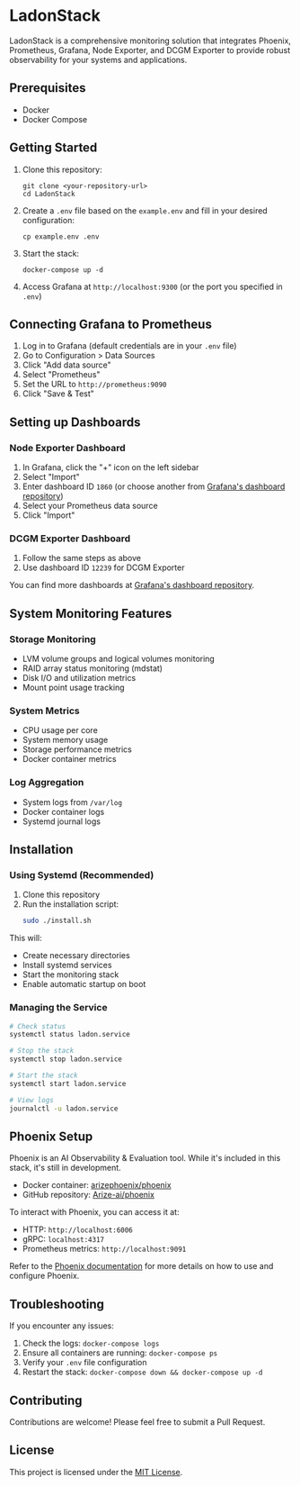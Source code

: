 # LadonStack

LadonStack is a comprehensive monitoring solution that integrates Phoenix, Prometheus, Grafana, Node Exporter, and DCGM Exporter to provide robust observability for your systems and applications.

## Prerequisites

- Docker
- Docker Compose

## Getting Started

1. Clone this repository:

   ``` shell
   git clone <your-repository-url>
   cd LadonStack
   ```

2. Create a `.env` file based on the `example.env` and fill in your desired configuration:

   ``` shell
   cp example.env .env
   ```

3. Start the stack:

   ``` shell
   docker-compose up -d
   ```

4. Access Grafana at `http://localhost:9300` (or the port you specified in `.env`)

## Connecting Grafana to Prometheus

1. Log in to Grafana (default credentials are in your `.env` file)
2. Go to Configuration > Data Sources
3. Click "Add data source"
4. Select "Prometheus"
5. Set the URL to `http://prometheus:9090`
6. Click "Save & Test"

## Setting up Dashboards

### Node Exporter Dashboard

1. In Grafana, click the "+" icon on the left sidebar
2. Select "Import"
3. Enter dashboard ID `1860` (or choose another from [Grafana's dashboard repository](https://grafana.com/grafana/dashboards/))
4. Select your Prometheus data source
5. Click "Import"

### DCGM Exporter Dashboard

1. Follow the same steps as above
2. Use dashboard ID `12239` for DCGM Exporter

You can find more dashboards at [Grafana's dashboard repository](https://grafana.com/grafana/dashboards/).

## System Monitoring Features

### Storage Monitoring
- LVM volume groups and logical volumes monitoring
- RAID array status monitoring (mdstat)
- Disk I/O and utilization metrics
- Mount point usage tracking

### System Metrics
- CPU usage per core
- System memory usage
- Storage performance metrics
- Docker container metrics

### Log Aggregation
- System logs from `/var/log`
- Docker container logs
- Systemd journal logs

## Installation

### Using Systemd (Recommended)
1. Clone this repository
2. Run the installation script:
   ```bash
   sudo ./install.sh
   ```

This will:
- Create necessary directories
- Install systemd services
- Start the monitoring stack
- Enable automatic startup on boot

### Managing the Service
```bash
# Check status
systemctl status ladon.service

# Stop the stack
systemctl stop ladon.service

# Start the stack
systemctl start ladon.service

# View logs
journalctl -u ladon.service
```

## Phoenix Setup

Phoenix is an AI Observability & Evaluation tool. While it's included in this stack, it's still in development.

- Docker container: [arizephoenix/phoenix](https://hub.docker.com/r/arizephoenix/phoenix)
- GitHub repository: [Arize-ai/phoenix](https://github.com/Arize-ai/phoenix)

To interact with Phoenix, you can access it at:

- HTTP: `http://localhost:6006`
- gRPC: `localhost:4317`
- Prometheus metrics: `http://localhost:9091`

Refer to the [Phoenix documentation](https://github.com/Arize-ai/phoenix/blob/main/README.md) for more details on how to use and configure Phoenix.

## Troubleshooting

If you encounter any issues:

1. Check the logs: `docker-compose logs`
2. Ensure all containers are running: `docker-compose ps`
3. Verify your `.env` file configuration
4. Restart the stack: `docker-compose down && docker-compose up -d`

## Contributing

Contributions are welcome! Please feel free to submit a Pull Request.

## License

This project is licensed under the [MIT License](LICENSE).
